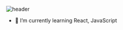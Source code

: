 ![header](https://capsule-render.vercel.app/api?type=wave&color=auto&height=300&section=header&text=WelcomeMyHome%20render&fontSize=90)

- 🌱 I’m currently learning React, JavaScript

